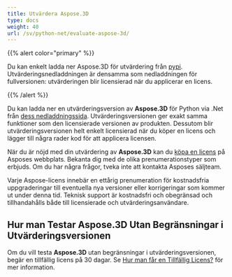 ```yaml
---
title: Utvärdera Aspose.3D
type: docs
weight: 40
url: /sv/python-net/evaluate-aspose-3d/
---
```


{{% alert color="primary" %}}

Du kan enkelt ladda ner Aspose.3D för utvärdering från [pypi](https://pypi.org/project/aspose-3d/). Utvärderingsnedladdningen är densamma som nedladdningen för fullversionen: utvärderingen blir licensierad när du applicerar en licens.

{{% /alert %}}

Du kan ladda ner en utvärderingsversion av **Aspose.3D** för Python via .Net från [dess nedladdningssida](https://repository.aspose.com/webapp/#/artifacts/browse/tree/General/repo/com/aspose/aspose-3d). Utvärderingsversionen ger exakt samma funktioner som den licensierade versionen av produkten. Dessutom blir utvärderingsversionen helt enkelt licensierad när du köper en licens och lägger till några rader kod för att applicera licensen.

När du är nöjd med din utvärdering av **Aspose.3D** kan du [köpa en licens](https://purchase.aspose.com) på Asposes webbplats. Bekanta dig med de olika prenumerationstyper som erbjuds. Om du har några frågor, tveka inte att kontakta Asposes säljteam.

Varje Aspose-licens innebär en ettårig prenumeration för kostnadsfria uppgraderingar till eventuella nya versioner eller korrigeringar som kommer ut under denna tid. Teknisk support är kostnadsfri och obegränsad och tillhandahålls både till licensierade och utvärderingsanvändare.

## **Hur man Testar Aspose.3D Utan Begränsningar i Utvärderingsversionen**

Om du vill testa **Aspose.3D** utan begränsningar i utvärderingsversionen, begär en tillfällig licens på 30 dagar. Se [Hur man får en Tillfällig Licens?](https://purchase.aspose.com/temporary-license) för mer information.